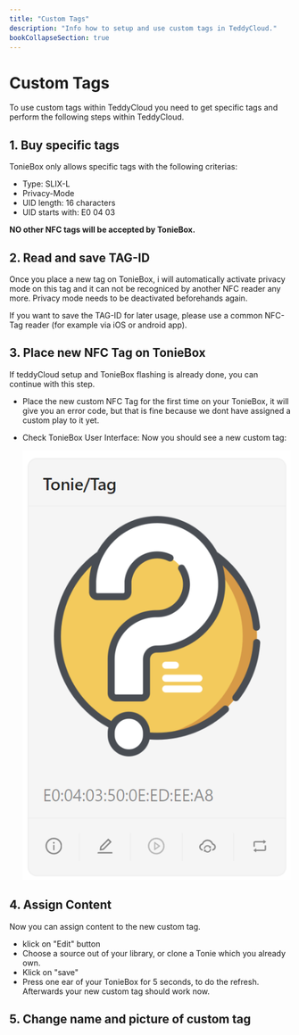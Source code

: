 ```yaml
---
title: "Custom Tags"
description: "Info how to setup and use custom tags in TeddyCloud."
bookCollapseSection: true
---
```

# Custom Tags
To use custom tags within TeddyCloud you need to get specific tags and perform the following steps within TeddyCloud.

## 1. Buy specific tags
TonieBox only allows specific tags with the following criterias:
- Type: SLIX-L
- Privacy-Mode
- UID length: 16 characters
- UID starts with: E0 04 03

**NO other NFC tags will be accepted by TonieBox.**

## 2. Read and save TAG-ID
Once you place a new tag on TonieBox, i will automatically activate privacy mode on this tag and it can not be recogniced by another NFC reader any more. Privacy mode needs to be deactivated beforehands again.

If you want to save the TAG-ID for later usage, please use a common NFC-Tag reader (for example via iOS or android app).

## 3. Place new NFC Tag on TonieBox
If teddyCloud setup and TonieBox flashing is already done, you can continue with this step. 

- Place the new custom NFC Tag for the first time on your TonieBox, it will give you an error code, but that is fine because we dont have assigned a custom play to it yet.
- Check TonieBox User Interface: Now you should see a new custom tag:

  ![GUI](/img/tonies-custom-json_empty.png)

## 4. Assign Content
Now you can assign content to the new custom tag. 
- klick on "Edit" button
- Choose a source out of your library, or clone a Tonie which you already own.
- Klick on "save"
- Press one ear of your TonieBox for 5 seconds, to do the refresh. Afterwards your new custom tag should work now.

## 5. Change name and picture of custom tag

